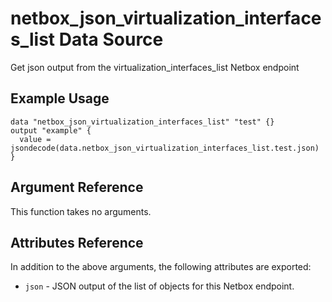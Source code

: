 # netbox\_json\_virtualization\_interfaces\_list Data Source

Get json output from the virtualization_interfaces_list Netbox endpoint

## Example Usage

```hcl
data "netbox_json_virtualization_interfaces_list" "test" {}
output "example" {
  value = jsondecode(data.netbox_json_virtualization_interfaces_list.test.json)
}
```

## Argument Reference

This function takes no arguments.

## Attributes Reference

In addition to the above arguments, the following attributes are exported:
* ``json`` - JSON output of the list of objects for this Netbox endpoint.

